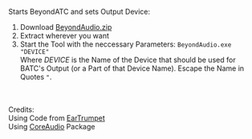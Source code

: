 Starts BeyondATC and sets Output Device:

1. Download [BeyondAudio.zip](https://raw.githubusercontent.com/Fragtality/BeyondAudio/master/BeyondAudio.zip)
2. Extract wherever you want
3. Start the Tool with the neccessary Parameters: `BeyondAudio.exe "DEVICE"`<br/>
Where *DEVICE* is the Name of the Device that should be used for BATC's Output (or a Part of that Device Name). Escape the Name in Quotes `"`.

<br/><br/>
Credits:<br/>
Using Code from [EarTrumpet](https://github.com/File-New-Project/EarTrumpet) <br/>
Using [CoreAudio](https://github.com/morphx666/CoreAudio) Package<br/>
